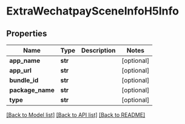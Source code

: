 # ExtraWechatpaySceneInfoH5Info

## Properties
Name | Type | Description | Notes
------------ | ------------- | ------------- | -------------
**app_name** | **str** |  | [optional] 
**app_url** | **str** |  | [optional] 
**bundle_id** | **str** |  | [optional] 
**package_name** | **str** |  | [optional] 
**type** | **str** |  | [optional] 

[[Back to Model list]](../README.md#documentation-for-models) [[Back to API list]](../README.md#documentation-for-api-endpoints) [[Back to README]](../README.md)


